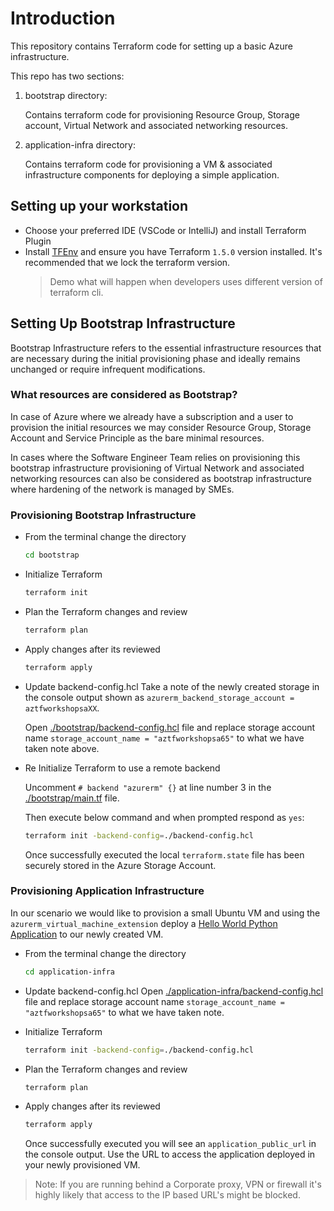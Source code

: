 # Introduction 
This repository contains Terraform code for setting up a basic Azure infrastructure.

This repo has two sections:

1. bootstrap directory:

   Contains terraform code for provisioning Resource Group, Storage account, Virtual Network and associated networking resources.

2. application-infra directory: 

   Contains terraform code for provisioning a VM & associated infrastructure components for deploying a simple application.

## Setting up your workstation

- Choose your preferred IDE (VSCode or IntelliJ) and install Terraform Plugin
- Install [TFEnv](https://github.com/tfutils/tfenv) and ensure you have Terraform `1.5.0` version installed.
  It's recommended that we lock the terraform version.
  > Demo what will happen when developers uses different version of terraform cli.

## Setting Up Bootstrap Infrastructure

Bootstrap Infrastructure refers to the essential infrastructure resources that are necessary during the initial provisioning phase and ideally remains unchanged or require infrequent modifications.

### What resources are considered as Bootstrap?

In case of Azure where we already have a subscription and a user to provision the initial resources we may consider Resource Group, Storage Account and Service Principle as the bare minimal resources.

In cases where the Software Engineer Team relies on provisioning this bootstrap infrastructure provisioning of Virtual Network and associated networking resources can also be considered as bootstrap infrastructure where hardening of the network is managed by SMEs.


### Provisioning Bootstrap Infrastructure

- From the terminal change the directory
  ```bash
  cd bootstrap
  ```

- Initialize Terraform
  ```bash
  terraform init
  ```

- Plan the Terraform changes and review
  ```bash
  terraform plan
  ```

- Apply changes after its reviewed
  ```bash
  terraform apply
  ```

- Update backend-config.hcl
  Take a note of the newly created storage in the console output shown as `azurerm_backend_storage_account = aztfworkshopsaXX`.

  Open [./bootstrap/backend-config.hcl](./bootstrap/backend-config.hcl) file and replace storage account name `storage_account_name = "aztfworkshopsa65"` to what we have taken note above.

- Re Initialize Terraform to use a remote backend
  
  Uncomment `# backend "azurerm" {}` at line number 3 in the [./bootstrap/main.tf](./bootstrap/main.tf) file.

  Then execute below command and when prompted respond as `yes`:

  ```bash
  terraform init -backend-config=./backend-config.hcl 
  ```

  Once successfully executed the local `terraform.state` file has been securely stored in the Azure Storage Account.


### Provisioning Application Infrastructure

In our scenario we would like to provision a small Ubuntu VM and using the `azurerm_virtual_machine_extension` deploy a [Hello World Python Application](https://github.com/abhisheksr01/zero-2-hero-python-flask-microservice) to our newly created VM.

- From the terminal change the directory
  ```bash
  cd application-infra
  ```

- Update backend-config.hcl
  Open [./application-infra/backend-config.hcl](./application-infra/backend-config.hcl) file and replace storage account name `storage_account_name = "aztfworkshopsa65"` to what we have taken note.

- Initialize Terraform
  ```bash
  terraform init -backend-config=./backend-config.hcl
  ```

- Plan the Terraform changes and review
  ```bash
  terraform plan
  ```

- Apply changes after its reviewed
  ```bash
  terraform apply
  ```

  Once successfully executed you will see an `application_public_url` in the console output. Use the URL to access the application deployed in your newly provisioned VM.

> Note: If you are running behind a Corporate proxy, VPN or firewall it's highly likely that access to the IP based URL's might be blocked.